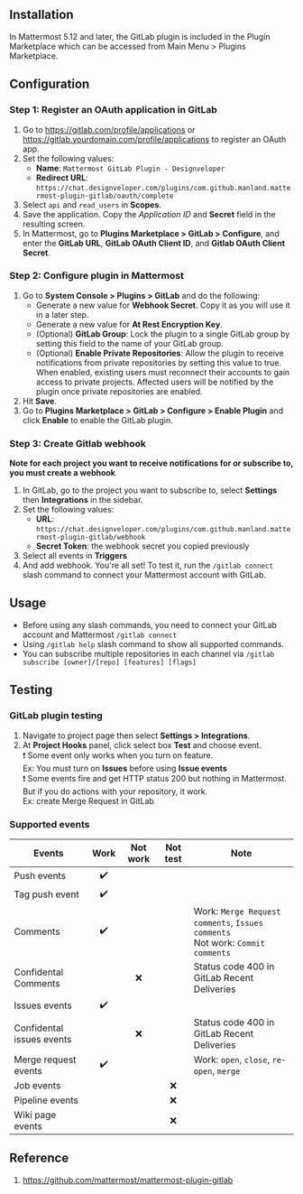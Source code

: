 ## Installation

In Mattermost 5.12 and later, the GitLab plugin is included in the Plugin Marketplace which can be accessed from Main Menu > Plugins Marketplace. 

## Configuration
### Step 1: Register an OAuth application in GitLab

1. Go to https://gitlab.com/profile/applications or https://gitlab.yourdomain.com/profile/applications to register an OAuth app.
2. Set the following values:
    - **Name**: `Mattermost GitLab Plugin - Designveloper`
    - **Redirect URL**: `https://chat.designveloper.com/plugins/com.github.manland.mattermost-plugin-gitlab/oauth/complete`
3. Select `api` and `read_users` in **Scopes**.
4. Save the application. Copy the *Application ID* and **Secret** field in the resulting screen.
5. In Mattermost, go to **Plugins Marketplace > GitLab > Configure**, and enter the **GitLab URL**, **GitLab OAuth Client ID**, and **Gitlab OAuth Client Secret**.

### Step 2: Configure plugin in Mattermost

1. Go to **System Console > Plugins > GitLab** and do the following:
    - Generate a new value for **Webhook Secret**. Copy it as you will use it in a later step.
    - Generate a new value for **At Rest Encryption Key**.
    - (Optional) **GitLab Group**: Lock the plugin to a single GitLab group by setting this field to the name of your GitLab group.
    - (Optional) **Enable Private Repositories**: Allow the plugin to receive notifications from private repositories by setting this value to true. When enabled, existing users must reconnect their accounts to gain access to private projects. Affected users will be notified by the plugin once private repositories are enabled.
2. Hit **Save**.
3. Go to **Plugins Marketplace > GitLab > Configure > Enable Plugin** and click **Enable** to enable the GitLab plugin.

### Step 3: Create Gitlab webhook

**Note for each project you want to receive notifications for or subscribe to, you must create a webhook**

1. In GitLab, go to the project you want to subscribe to, select **Settings** then **Integrations** in the sidebar.
2. Set the following values:
    - **URL**: `https://chat.designveloper.com/plugins/com.github.manland.mattermost-plugin-gitlab/webhook`
    - **Secret Token**: the webhook secret you copied previously
3. Select all events in **Triggers**
4. And add webhook.
You're all set! To test it, run the `/gitlab connect` slash command to connect your Mattermost account with GitLab.

## Usage
- Before using any slash commands, you need to connect your GitLab account and Mattermost `/gitlab connect`
- Using `/gitlab help` slash command to show all supported commands.
- You can subscribe multiple repositories in each channel via `/gitlab subscribe [owner]/[repo] [features] [flags]`

## Testing
### GitLab plugin testing
1. Navigate to project page then select **Settings > Integrations**.
2. At **Project Hooks** panel, click select box **Test** and choose event.</br>
:exclamation: Some event only works when you turn on feature.</br>
Ex: You must turn on **Issues** before using **Issue events**</br>
:exclamation: Some events fire and get HTTP status 200 but nothing in Mattermost. But if you do actions with your repository, it work.</br>
Ex: create Merge Request in GitLab

### Supported events

Events|Work|Not work|Not test|Note
|---|:---:|:---:|:---:|---|
|Push events|:heavy_check_mark:|
|Tag push event|:heavy_check_mark:|
|Comments|:heavy_check_mark:|||Work: `Merge Request comments`, `Issues comments`</br>Not work: `Commit comments`
|Confidental Comments||:x:||Status code 400 in GitLab Recent Deliveries
|Issues events|:heavy_check_mark:
|Confidental issues events||:x:||Status code 400 in GitLab Recent Deliveries
|Merge request events|:heavy_check_mark:|||Work: `open`, `close`, `re-open`, `merge`
|Job events|||:x:
|Pipeline events|||:x:
|Wiki page events|||:x:

## Reference
1. https://github.com/mattermost/mattermost-plugin-gitlab